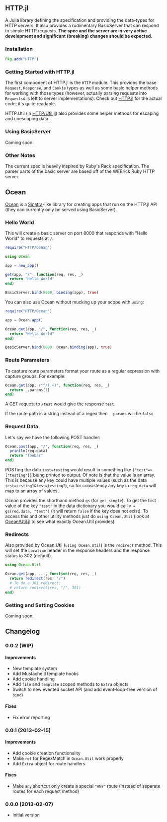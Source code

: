 ## HTTP.jl

A Julia library defining the specification and providing the data-types for HTTP servers. It also provides a rudimentary BasicServer that can respond to simple HTTP requests. **The spec and the server are in very active development and significant (breaking) changes should be expected.**

### Installation

```julia
Pkg.add("HTTP")
```

### Getting Started with HTTP.jl

The first component of HTTP.jl is the `HTTP` module. This provides the base `Request`, `Response`, and `Cookie` types as well as some basic helper methods for working with those types (however, actually parsing requests into `Requests`s is left to server implementations). Check out [HTTP.jl](src/HTTP.jl) for the actual code; it's quite readable.

HTTP.Util (in [HTTP/Util.jl](src/HTTP/Util.jl)) also provides some helper methods for escaping and unescaping data.

### Using BasicServer

Coming soon.

### Other Notes

The current spec is heavily inspired by Ruby's Rack specification. The parser parts of the basic server are based off of the WEBrick Ruby HTTP server.

## Ocean

[Ocean](src/Ocean.jl) is a [Sinatra](http://www.sinatrarb.com/)-like library for creating apps that run on the HTTP.jl API (they can currently only be served using BasicServer).

### Hello World

This will create a basic server on port 8000 that responds with "Hello World" to requests at `/`.

```julia
require("HTTP/Ocean")

using Ocean

app = new_app()

get(app, "/", function(req, res, _)
  return "Hello World"
end)

BasicServer.bind(8000, binding(app), true)
```

You can also use Ocean without mucking up your scope with `using`:

```julia
require("HTTP/Ocean")

app = Ocean.app()

Ocean.get(app, "/", function(req, res, _)
  return "Hello World"
end)

BasicServer.bind(8000, Ocean.binding(app), true)
```

### Route Parameters

To capture route parameters format your route as a regular expression with capture groups. For example:

```julia
Ocean.get(app, r"^/(.+)", function(req, res, _)
  return _.params[1]
end)
```

A GET request to `/test` would give the response `test`.

If the route path is a string instead of a regex then `_.params` will be `false`.


### Request Data

Let's say we have the following POST handler:

```julia
Ocean.post(app, "/", function(req, res, _)
  println(req.data)
  return "foobar"
end)
```

POSTing the data `test=testing` would result in something like `{"test"=>["testing"]}` being printed to output. Of note is that the value is an array. This is because any key could have multiple values (such as the data `test=testing1&test=testing2`), so for consistency any key in `req.data` will map to an array of values.

Ocean provides the shorthand method `gs` (for `get_single`). To get the first value of the key `"test"` in the data dictionary you would call `v = gs(req.data, "test")` (it will return `false` if the key does not exist). To access this and other utility methods just do `using Ocean.Util` (look at [Ocean/Util.jl](src/Ocean/Util.jl) to see what exactly Ocean.Util provides).

### Redirects

Also provided by Ocean.Util (`using Ocean.Util`) is the `redirect` method. This will set the `Location` header in the response headers and the response status to 302 (default).

```julia
using Ocean.Util

Ocean.get(app, ..., function(req, res, _)
  return redirect(res, "/")
  # To do a 301 redirect:
  # return redirect(res, "/", 301)
end)
```

### Getting and Setting Cookies

Coming soon.

## Changelog

### 0.0.2 (WIP)
#### Improvements
* New template system
* Add Mustache.jl template hooks
* Add cookie handling
* Add `file` and `template` scoped methods to `Extra` objects
* Switch to new evented socket API (and add event-loop-free version of `bind`)

#### Fixes
* Fix error reporting

### 0.0.1 (2013-02-15)
#### Improvements
* Add cookie creation functionality
* Make `ref` for RegexMatch in `Ocean.Util` work properly
* Add `Extra` object for route handlers

#### Fixes
* Make `any` shortcut only create a special `"ANY"` route (instead of separate routes for each request method)

### 0.0.0 (2013-02-07)
* Initial version
